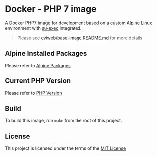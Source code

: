 Docker - PHP 7 image
====================
A Docker PHP7 image for development based on a custom [Alpine Linux][alpine] environment with [su-exec][su-exec] integrated.
> Please see [eviweb/base-image README.md][base-readme] for more details

Alpine Installed Packages
-------------------------
Please refer to [Alpine Packages][alpine-packages]

Current PHP Version
-------------------
Please refer to [PHP Version][php-version]

Build
-----
To build this image, run `make` from the root of this project.

License
-------
This project is licensed under the terms of the [MIT License][license]

[alpine]: https://alpinelinux.org/
[alpine-packages]: https://github.com/eviweb/php7-dev/blob/master/alpine-packages.md
[base-readme]: https://github.com/eviweb/base-image/blob/master/README.md
[build-status]: https://travis-ci.org/eviweb/php7-dev.svg?branch=master
[last-tag]: https://img.shields.io/github/tag/eviweb/php7-dev.svg
[license]: https://github.com/eviweb/php7-dev/blob/master/LICENSE
[php-version]: https://github.com/eviweb/php7-dev/blob/master/php-version
[repository]: https://travis-ci.org/eviweb/php7-dev
[su-exec]: https://github.com/ncopa/su-exec
[tags]: https://github.com/eviweb/php7-dev/tags